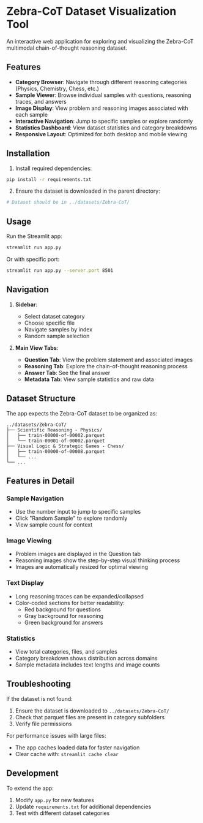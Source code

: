 # Zebra-CoT Dataset Visualization Tool

An interactive web application for exploring and visualizing the Zebra-CoT multimodal chain-of-thought reasoning dataset.

## Features

- **Category Browser**: Navigate through different reasoning categories (Physics, Chemistry, Chess, etc.)
- **Sample Viewer**: Browse individual samples with questions, reasoning traces, and answers
- **Image Display**: View problem and reasoning images associated with each sample
- **Interactive Navigation**: Jump to specific samples or explore randomly
- **Statistics Dashboard**: View dataset statistics and category breakdowns
- **Responsive Layout**: Optimized for both desktop and mobile viewing

## Installation

1. Install required dependencies:
```bash
pip install -r requirements.txt
```

2. Ensure the dataset is downloaded in the parent directory:
```bash
# Dataset should be in ../datasets/Zebra-CoT/
```

## Usage

Run the Streamlit app:
```bash
streamlit run app.py
```

Or with specific port:
```bash
streamlit run app.py --server.port 8501
```

## Navigation

1. **Sidebar**: 
   - Select dataset category
   - Choose specific file
   - Navigate samples by index
   - Random sample selection

2. **Main View Tabs**:
   - **Question Tab**: View the problem statement and associated images
   - **Reasoning Tab**: Explore the chain-of-thought reasoning process
   - **Answer Tab**: See the final answer
   - **Metadata Tab**: View sample statistics and raw data

## Dataset Structure

The app expects the Zebra-CoT dataset to be organized as:
```
../datasets/Zebra-CoT/
├── Scientific Reasoning - Physics/
│   ├── train-00000-of-00002.parquet
│   └── train-00001-of-00002.parquet
├── Visual Logic & Strategic Games - Chess/
│   ├── train-00000-of-00008.parquet
│   └── ...
└── ...
```

## Features in Detail

### Sample Navigation
- Use the number input to jump to specific samples
- Click "Random Sample" to explore randomly
- View sample count for context

### Image Viewing
- Problem images are displayed in the Question tab
- Reasoning images show the step-by-step visual thinking process
- Images are automatically resized for optimal viewing

### Text Display
- Long reasoning traces can be expanded/collapsed
- Color-coded sections for better readability:
  - Red background for questions
  - Gray background for reasoning
  - Green background for answers

### Statistics
- View total categories, files, and samples
- Category breakdown shows distribution across domains
- Sample metadata includes text lengths and image counts

## Troubleshooting

If the dataset is not found:
1. Ensure the dataset is downloaded to `../datasets/Zebra-CoT/`
2. Check that parquet files are present in category subfolders
3. Verify file permissions

For performance issues with large files:
- The app caches loaded data for faster navigation
- Clear cache with: `streamlit cache clear`

## Development

To extend the app:
1. Modify `app.py` for new features
2. Update `requirements.txt` for additional dependencies
3. Test with different dataset categories